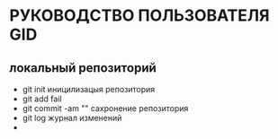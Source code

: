 # РУКОВОДСТВО ПОЛЬЗОВАТЕЛЯ GID
## локальный репозиторий 
* git init иницилизацыя репозитория 
* git add fail 
* git commit -am "" сахронение репозитория 
* git log журнал изменений 
*  